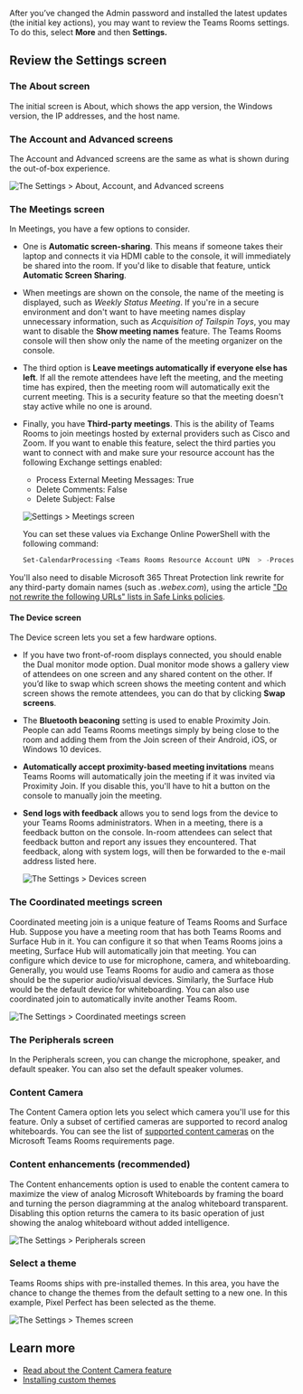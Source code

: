 After you’ve changed the Admin password and installed the latest updates (the initial key actions), you may want to review the Teams Rooms settings. To do this, select **More** and then **Settings.**

## Review the Settings screen

### The About screen

The initial screen is About, which shows the app version, the Windows version, the IP addresses, and the host name.

### The Account and Advanced screens

The Account and Advanced screens are the same as what is shown during the out-of-box experience.

![The Settings > About, Account, and Advanced screens](../media/settings-about.png)

### The Meetings screen

In Meetings, you have a few options to consider.
 
- One is **Automatic screen-sharing**. This means if someone takes their laptop and connects it via HDMI cable to the console, it will immediately be shared into the room. If you'd like to disable that feature, untick **Automatic Screen Sharing**.

- When meetings are shown on the console, the name of the meeting is displayed, such as *Weekly Status Meeting*. If you're in a secure environment and don't want to have meeting names display unnecessary information, such as *Acquisition of Tailspin Toys*, you may want to disable the **Show meeting names** feature. The Teams Rooms console will then show only the name of the meeting organizer on the console.

- The third option is **Leave meetings automatically if everyone else has left**. If all the remote attendees have left the meeting, and the meeting time has expired, then the meeting room will automatically exit the current meeting. This is a security feature so that the meeting doesn't stay active while no one is around.
 
- Finally, you have **Third-party meetings**. This is the ability of Teams Rooms to join meetings hosted by external providers such as Cisco and Zoom. If you want to enable this feature, select the third parties you want to connect with and make sure your resource account has the following Exchange settings enabled:

  - Process External Meeting Messages: True 
  - Delete Comments: False 
  - Delete Subject: False

   ![Settings > Meetings screen](../media/settings-meetings.png)

   You can set these values via Exchange Online PowerShell with the following command:

   ```powershell
   Set-CalendarProcessing <Teams Rooms Resource Account UPN  > -ProcessExternalMeetingMessages $True -DeleteComments $False -DeleteSubject $False
   ```

You'll also need to disable Microsoft 365 Threat Protection link rewrite for any third-party domain names (such as *.webex.com*), using the article ["Do not rewrite the following URLs" lists in Safe Links policies](https://docs.microsoft.com/microsoft-365/security/office-365-security/atp-safe-links?view=o365-worldwide#do-not-rewrite-the-following-urls-lists-in-safe-links-policies).


#### The Device screen

The Device screen lets you set a few hardware options. 

- If you have two front-of-room displays connected, you should enable the Dual monitor mode option. Dual monitor mode shows a gallery view of attendees on one screen and any shared content on the other. If you’d like to swap which screen shows the meeting content and which screen shows the remote attendees, you can do that by clicking **Swap screens**.

- The **Bluetooth beaconing** setting is used to enable Proximity Join. People can add Teams Rooms meetings simply by being close to the room and adding them from the Join screen of their Android, iOS, or Windows 10 devices.

- **Automatically accept proximity-based meeting invitations** means Teams Rooms will automatically join the meeting if it was invited via Proximity Join. If you disable this, you'll have to hit a button on the console to manually join the meeting.

- **Send logs with feedback** allows you to send logs from the device to your Teams Rooms administrators. When in a meeting, there is a feedback button on the console. In-room attendees can select that feedback button and report any issues they encountered. That feedback, along with system logs, will then be forwarded to the e-mail address listed here.

   ![The Settings > Devices screen](../media/settings-device.png)

### The Coordinated meetings screen

Coordinated meeting join is a unique feature of Teams Rooms and Surface Hub. Suppose you have a meeting room that has both Teams Rooms and Surface Hub in it. You can configure it so that when Teams Rooms joins a meeting, Surface Hub will automatically join that meeting. You can configure which device to use for microphone, camera, and whiteboarding. Generally, you would use Teams Rooms for audio and camera as those should be the superior audio/visual devices. Similarly, the Surface Hub would be the default device for whiteboarding. You can also use coordinated join to automatically invite another Teams Room. 

![The Settings > Coordinated meetings screen](../media/coordinated-meetings.png)

### The Peripherals screen

In the Peripherals screen, you can change the microphone, speaker, and default speaker. You can also set the default speaker volumes.

### Content Camera

The Content Camera option lets you select which camera you'll use for this feature. Only a subset of certified cameras are supported to record analog whiteboards. You can see the list of [supported content cameras](https://docs.microsoft.com/MicrosoftTeams/rooms/requirements#certified-firmware-versions-for-usb-audio-and-video-peripherals) on the Microsoft Teams Rooms requirements page. 

### Content enhancements (recommended)

The Content enhancements option is used to enable the content camera to maximize the view of analog Microsoft Whiteboards by framing the board and turning the person diagramming at the analog whiteboard transparent. Disabling this option returns the camera to its basic operation of just showing the analog whiteboard without added intelligence.

![The Settings > Peripherals screen](../media/peripherals.png)

### Select a theme

Teams Rooms ships with pre-installed themes. In this area, you have the chance to change the themes from the default setting to a new one. In this example, Pixel Perfect has been selected as the theme. 

![The Settings > Themes screen](../media/themes.png)

## Learn more

- [Read about the Content Camera feature](https://docs.microsoft.com/MicrosoftTeams/rooms/content-camera?azure-portal=true)
- [Installing custom themes](https://docs.microsoft.com/microsoftteams/rooms/xml-config-file#custom-theme-images)
